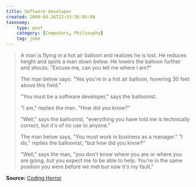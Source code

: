 ```yaml
---
title: Software developer
created: 2009-04-26T22:53:36-05:00
taxonomy:
    type: post
    category: [Computers, Philosophy]
    tag: joke
---
```


> A man is flying in a hot air balloon and realizes he is lost. He reduces height and spots a man down below. He lowers the balloon further and shouts: "Excuse me, can you tell me where I am?"
>
> The man below says: "Yes you're in a hot air balloon, hovering 30 feet above this field."
>
> "You must be a software developer," says the balloonist.
>
> "I am," replies the man. "How did you know?"
>
> "Well," says the balloonist, "everything you have told me is technically correct, but it's of no use to anyone."
>
> The man below says, "You must work in business as a manager." "I do," replies the balloonist, "but how did you know?"
>
> "Well," says the man, "you don't know where you are or where you are going, but you expect me to be able to help. You're in the same position you were before we met but now it's my fault."

**Source:** [Coding Horror][1]

 [1]: http://www.codinghorror.com/blog/archives/000230.html
